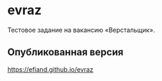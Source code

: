 # evraz
Тестовое задание на вакансию «Верстальщик».

## Опубликованная версия
https://efiand.github.io/evraz
